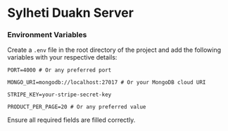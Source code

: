 # Sylheti Duakn Server

### Environment Variables
Create a `.env` file in the root directory of the project and add the following variables with your respective details:

```
PORT=4000 # Or any preferred port

MONGO_URI=mongodb://localhost:27017 # Or your MongoDB cloud URI

STRIPE_KEY=your-stripe-secret-key

PRODUCT_PER_PAGE=20 # Or any preferred value
```

Ensure all required fields are filled correctly.



